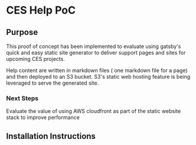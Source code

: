 # CES Help PoC

## Purpose
This proof of concept has been implemented to evaluate using gatsby's quick and easy static site generator to deliver support pages and sites for upcoming CES projects. 

Help content are written in markdown files ( one markdown file for a page)  and then deployed to an S3 bucket. S3's static web hosting feature is being leveraged to serve the generated site. 

### Next Steps 
Evaluate the value of using AWS cloudfront as part of the static website stack to improve performance 



## Installation Instructions


